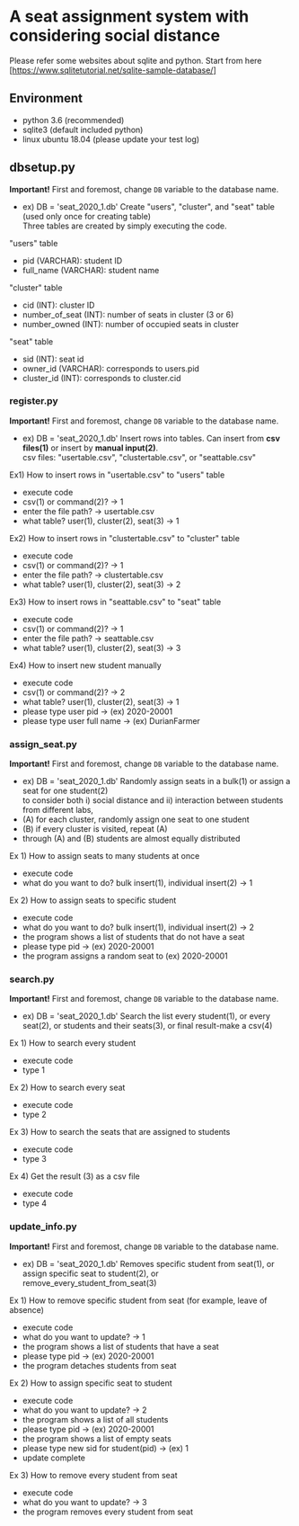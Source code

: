 # A seat assignment system with considering social distance

Please refer some websites about sqlite and python.
Start from here [https://www.sqlitetutorial.net/sqlite-sample-database/]

## Environment
- python 3.6 (recommended)
- sqlite3 (default included python)
- linux ubuntu 18.04 (please update your test log)


## dbsetup.py
**Important!** First and foremost, change `DB` variable to the database name. <br/>
- ex) DB = 'seat_2020_1.db'
Create "users", "cluster", and "seat" table (used only once for creating table)<br/>
Three tables are created by simply executing the code.<br/>

"users" table <br/>
- pid (VARCHAR): student ID<br/>
- full_name (VARCHAR): student name<br/>

"cluster" table <br/>
- cid (INT): cluster ID<br/>
- number_of_seat (INT): number of seats in cluster (3 or 6)<br/>
- number_owned (INT): number of occupied seats in cluster<br/>

"seat" table<br/>
- sid (INT): seat id<br/>
- owner_id (VARCHAR): corresponds to users.pid<br/>
- cluster_id (INT): corresponds to cluster.cid<br/>


### register.py
**Important!** First and foremost, change `DB` variable to the database name. <br/>
- ex) DB = 'seat_2020_1.db'
Insert rows into tables. Can insert from <b>csv files(1)</b> or insert by <b>manual input(2)</b>.<br/>
csv files: "usertable.csv", "clustertable.csv", or "seattable.csv" <br/>

Ex1) How to insert rows in "usertable.csv" to "users" table<br/>
- execute code<br/>
- csv(1) or command(2)? -> 1<br/>
- enter the file path? -> usertable.csv<br/>
- what table? user(1), cluster(2), seat(3) -> 1<br/>

Ex2) How to insert rows in "clustertable.csv" to "cluster" table<br/>
- execute code<br/>
- csv(1) or command(2)? -> 1<br/>
- enter the file path? -> clustertable.csv<br/>
- what table? user(1), cluster(2), seat(3) -> 2<br/>

Ex3) How to insert rows in "seattable.csv" to "seat" table<br/>
- execute code<br/>
- csv(1) or command(2)? -> 1<br/>
- enter the file path? -> seattable.csv<br/>
- what table? user(1), cluster(2), seat(3) -> 3<br/>

Ex4) How to insert new student manually<br/>
- execute code<br/>
- csv(1) or command(2)? -> 2<br/>
- what table? user(1), cluster(2), seat(3) -> 1<br/>
- please type user pid -> (ex) 2020-20001 <br/>
- please type user full name -> (ex) DurianFarmer <br/>


### assign_seat.py
**Important!** First and foremost, change `DB` variable to the database name. <br/>
- ex) DB = 'seat_2020_1.db'
Randomly assign seats in a bulk(1) or assign a seat for one student(2) <br/>
to consider both i) social distance and ii) interaction between students from different labs, <br/>
- (A) for each cluster, randomly assign one seat to one student <br/>
- (B) if every cluster is visited, repeat (A)
- through (A) and (B) students are almost equally distributed <br/>

Ex 1) How to assign seats to many students at once<br/>
- execute code<br/>
- what do you want to do? bulk insert(1), individual insert(2) -> 1 <br/>

Ex 2) How to assign seats to specific student<br/>
- execute code<br/>
- what do you want to do? bulk insert(1), individual insert(2) -> 2 <br/>
- the program shows a list of students that do not have a seat<br/>
- please type pid -> (ex) 2020-20001<br/>
- the program assigns a random seat to (ex) 2020-20001<br/>
 
### search.py
**Important!** First and foremost, change `DB` variable to the database name. <br/>
- ex) DB = 'seat_2020_1.db'
Search the list every student(1), or every seat(2), or students and their seats(3), or final result-make a csv(4) <br/>

Ex 1) How to search every student<br/>
- execute code<br/>
- type 1 <br/>

Ex 2) How to search every seat<br/>
- execute code<br/>
- type 2 <br/>

Ex 3) How to search the seats that are assigned to students<br/>
- execute code<br/>
- type 3 <br/>

Ex 4) Get the result (3) as a csv file
- execute code<br/>
- type 4 <br/>

### update_info.py
**Important!** First and foremost, change `DB` variable to the database name. <br/>
- ex) DB = 'seat_2020_1.db'
Removes specific student from seat(1), or <br/>
assign specific seat to student(2), or <br/>
remove_every_student_from_seat(3) <br/>

Ex 1) How to remove specific student from seat (for example, leave of absence) <br/>
- execute code<br/>
- what do you want to update? -> 1 <br/>
- the program shows a list of students that have a seat<br/>
- please type pid -> (ex) 2020-20001<br/>
- the program detaches students from seat<br/>

Ex 2) How to assign specific seat to student<br/>
- execute code<br/>
- what do you want to update? -> 2 <br/>
- the program shows a list of all students<br/>
- please type pid -> (ex) 2020-20001<br/>
- the program shows a list of empty seats<br/>
- please type new sid for student(pid) -> (ex) 1<br/>
- update complete<br/>

Ex 3) How to remove every student from seat <br/>
- execute code<br/>
- what do you want to update? -> 3 <br/>
- the program removes every student from seat <br/>


